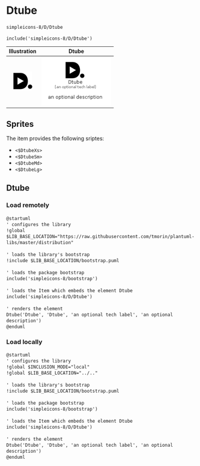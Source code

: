 # Dtube


```text
simpleicons-8/D/Dtube
```

```text
include('simpleicons-8/D/Dtube')
```



| Illustration | Dtube |
| :---: | :---: |
| ![illustration for Illustration](../../simpleicons-8/D/Dtube.png) | ![illustration for Dtube](../../simpleicons-8/D/Dtube.Local.png) |



## Sprites
The item provides the following sriptes:

- `<$DtubeXs>`
- `<$DtubeSm>`
- `<$DtubeMd>`
- `<$DtubeLg>`





## Dtube

### Load remotely
```plantuml
@startuml
' configures the library
!global $LIB_BASE_LOCATION="https://raw.githubusercontent.com/tmorin/plantuml-libs/master/distribution"

' loads the library's bootstrap
!include $LIB_BASE_LOCATION/bootstrap.puml

' loads the package bootstrap
include('simpleicons-8/bootstrap')

' loads the Item which embeds the element Dtube
include('simpleicons-8/D/Dtube')

' renders the element
Dtube('Dtube', 'Dtube', 'an optional tech label', 'an optional description')
@enduml
```

### Load locally
```plantuml
@startuml
' configures the library
!global $INCLUSION_MODE="local"
!global $LIB_BASE_LOCATION="../.."

' loads the library's bootstrap
!include $LIB_BASE_LOCATION/bootstrap.puml

' loads the package bootstrap
include('simpleicons-8/bootstrap')

' loads the Item which embeds the element Dtube
include('simpleicons-8/D/Dtube')

' renders the element
Dtube('Dtube', 'Dtube', 'an optional tech label', 'an optional description')
@enduml
```

